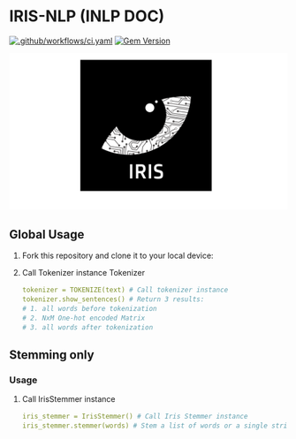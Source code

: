 # IRIS-NLP (INLP DOC)

[![.github/workflows/ci.yaml](https://github.com/pages-themes/hacker/actions/workflows/ci.yaml/badge.svg)](https://github.com/pages-themes/hacker/actions/workflows/ci.yaml) [![Gem Version](https://badge.fury.io/rb/jekyll-theme-hacker.svg)](https://badge.fury.io/rb/jekyll-theme-hacker)

![Thumbnail of Hacker](assets/images/thumbnail.png)

## Global Usage



1. Fork this repository and clone it to your local device:

2. Call Tokenizer instance Tokenizer

    ```yml
    tokenizer = TOKENIZE(text) # Call tokenizer instance
    tokenizer.show_sentences() # Return 3 results:
    # 1. all words before tokenization
    # 2. NxM One-hot encoded Matrix
    # 3. all words after tokenization
    ```

## Stemming only

### Usage

1. Call IrisStemmer instance

   ```yml
   iris_stemmer = IrisStemmer() # Call Iris Stemmer instance
   iris_stemmer.stemmer(words) # Stem a list of words or a single string. 
   ```
